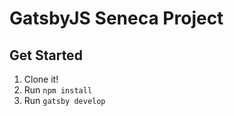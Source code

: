 # GatsbyJS Seneca Project

## Get Started
1. Clone it!
2. Run ```npm install```
2. Run ```gatsby develop```
